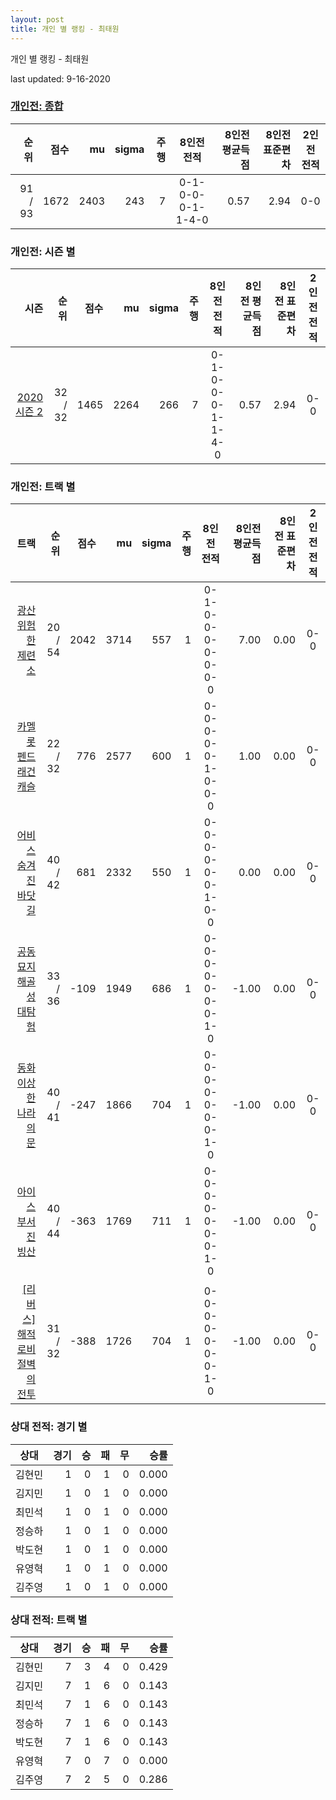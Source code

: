 ```yaml
---
layout: post
title: 개인 별 랭킹 - 최태원
---
```



개인 별 랭킹 - 최태원


last updated: 9-16-2020

### [개인전: 종합](../singles-full)

| 순위 | 점수 | mu | sigma | 주행 | 8인전 전적 | 8인전 평균득점 | 8인전 표준편차 | 2인전 전적 |
|---:|---:|---:|---:|---:|:---:|---:|---:|:---:|
| 91 / 93 | 1672 | 2403 | 243 | 7 | 0-1-0-0-0-1-1-4-0 | 0.57 | 2.94 | 0-0 |

### 개인전: 시즌 별

| 시즌 | 순위 | 점수 | mu | sigma | 주행 | 8인전 전적 | 8인전 평균득점 | 8인전 표준편차 | 2인전 전적 |
|---:|---:|---:|---:|---:|---:|:---:|---:|---:|:---:|
| [2020 시즌 2](../singles-s2020_2) | 32 / 32 | 1465 | 2264 | 266 | 7 |  0-1-0-0-0-1-1-4-0 | 0.57 | 2.94 | 0-0 |

### 개인전: 트랙 별

| 트랙 | 순위 | 점수 | mu | sigma | 주행 | 8인전 전적 | 8인전 평균득점 | 8인전 표준편차 | 2인전 전적 |
|---:|---:|---:|---:|---:|---:|:---:|---:|---:|:---:|
| [광산 위험한 제련소](../jeryeonso) | 20 / 54 | 2042 | 3714 | 557 | 1 | 0-1-0-0-0-0-0-0-0 | 7.00 | 0.00 | 0-0 |
| [카멜롯 펜드래건 캐슬](../pendragon) | 22 / 32 | 776 | 2577 | 600 | 1 | 0-0-0-0-0-1-0-0-0 | 1.00 | 0.00 | 0-0 |
| [어비스 숨겨진 바닷길](../hiddenoceanroad) | 40 / 42 | 681 | 2332 | 550 | 1 | 0-0-0-0-0-0-1-0-0 | 0.00 | 0.00 | 0-0 |
| [공동묘지 해골성 대탐험](../skullcastle) | 33 / 36 | -109 | 1949 | 686 | 1 | 0-0-0-0-0-0-0-1-0 | -1.00 | 0.00 | 0-0 |
| [동화 이상한 나라의 문](../gate) | 40 / 41 | -247 | 1866 | 704 | 1 | 0-0-0-0-0-0-0-1-0 | -1.00 | 0.00 | 0-0 |
| [아이스 부서진 빙산](../boobing) | 40 / 44 | -363 | 1769 | 711 | 1 | 0-0-0-0-0-0-0-1-0 | -1.00 | 0.00 | 0-0 |
| [[리버스] 해적 로비 절벽의 전투](../rlobby) | 31 / 32 | -388 | 1726 | 704 | 1 | 0-0-0-0-0-0-0-1-0 | -1.00 | 0.00 | 0-0 |

### 상대 전적: 경기 별

| 상대 | 경기 | 승 | 패 | 무 | 승률 |
|:---:|---:|---:|---:|---:|---:|
| 김현민 | 1 | 0 | 1 | 0 | 0.000 |
| 김지민 | 1 | 0 | 1 | 0 | 0.000 |
| 최민석 | 1 | 0 | 1 | 0 | 0.000 |
| 정승하 | 1 | 0 | 1 | 0 | 0.000 |
| 박도현 | 1 | 0 | 1 | 0 | 0.000 |
| 유영혁 | 1 | 0 | 1 | 0 | 0.000 |
| 김주영 | 1 | 0 | 1 | 0 | 0.000 |

### 상대 전적: 트랙 별

| 상대 | 경기 | 승 | 패 | 무 | 승률 |
|:---:|---:|---:|---:|---:|---:|
| 김현민 | 7 | 3 | 4 | 0 | 0.429 |
| 김지민 | 7 | 1 | 6 | 0 | 0.143 |
| 최민석 | 7 | 1 | 6 | 0 | 0.143 |
| 정승하 | 7 | 1 | 6 | 0 | 0.143 |
| 박도현 | 7 | 1 | 6 | 0 | 0.143 |
| 유영혁 | 7 | 0 | 7 | 0 | 0.000 |
| 김주영 | 7 | 2 | 5 | 0 | 0.286 |
